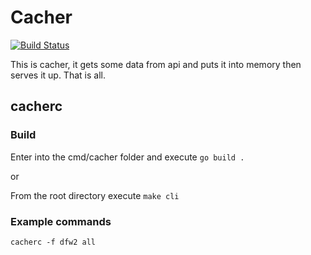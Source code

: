 # Cacher
[![Build Status](https://cloud.drone.io/api/badges/packethost/cacher/status.svg)](https://cloud.drone.io/packethost/cacher)

This is cacher, it gets some data from api and puts it into memory then serves it up.
That is all.

## cacherc

### Build

Enter into the cmd/cacher folder and execute `go build .`

or

From the root directory execute `make cli`

### Example commands

`cacherc -f dfw2 all`
